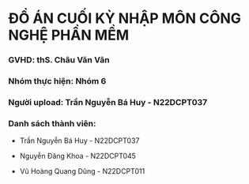 <h1>ĐỒ ÁN CUỐI KỲ NHẬP MÔN CÔNG NGHỆ PHẦN MỀM</h1>

<h3>GVHD: thS. Châu Văn Vân</h3>
<h3>Nhóm thực hiện: Nhóm 6</h3>
<h3>Người upload: Trần Nguyễn Bá Huy - N22DCPT037</h3>
<div>
  <h3>Danh sách thành viên:</h3>
  <ul>
    <li><p>Trần Nguyễn Bá Huy - N22DCPT037</p></li>
    <li><p>Nguyễn Đăng Khoa - N22DCPT045</p></li>
    <li><p>Vũ Hoàng Quang Dũng - N22DCPT011</p></li>
  </ul>
</div>
